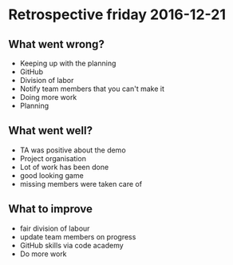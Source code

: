 # Retrospective friday 2016-12-21

## What went wrong?
- Keeping up with the planning
- GitHub
- Division of labor
- Notify team members that you can't make it
- Doing more work
- Planning
## What went well?
- TA was positive about the demo
- Project organisation
- Lot of work has been done
- good looking game
- missing members were taken care of
## What to improve
- fair division of labour
- update team members on progress
- GitHub skills via code academy
- Do more work
